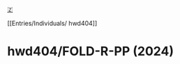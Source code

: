 [🇿](zotero://select/library/items/J3DN55WF)

[[Entries/Individuals/ hwd404]] 
# hwd404/FOLD-R-PP (2024)

